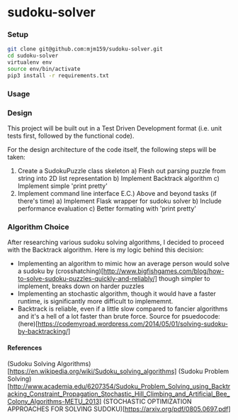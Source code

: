 # sudoku-solver

### Setup
```bash
git clone git@github.com:mjm159/sudoku-solver.git
cd sudoku-solver
virtualenv env
source env/bin/activate
pip3 install -r requirements.txt
```

### Usage

### Design
This project will be built out in a Test Driven Development format (i.e. unit tests first, followed by the functional code).  

For the design architecture of the code itself, the following steps will be taken:
1) Create a SudokuPuzzle class skeleton
  a) Flesh out parsing puzzle from string into 2D list representation
  b) Implement Backtrack algorithm
  c) Implement simple 'print pretty'
2) Implement command line interface
E.C.) Above and beyond tasks (if there's time)
  a) Implement Flask wrapper for sudoku solver
  b) Include performance evaluation
  c) Better formating with 'print pretty'

### Algorithm Choice
After researching various sudoku solving algorithms, I decided to proceed with the Backtrack algorithm. Here is my logic behind this decision:
- Implementing an algorithm to mimic how an average person would solve a sudoku by (crosshatching)[http://www.bigfishgames.com/blog/how-to-solve-sudoku-puzzles-quickly-and-reliably/] though simpler to implement, breaks down on harder puzzles
- Implementing an stochastic algorithm, though it would have a faster runtime, is significantly more difficult to implememnt.
- Backtrack is reliable, even if a little slow compared to fancier algorithms and it's a hell of a lot faster than brute force.
Source for psuedocode: (here)[https://codemyroad.wordpress.com/2014/05/01/solving-sudoku-by-backtracking/]
#### References
(Sudoku Solving Algorithms)[https://en.wikipedia.org/wiki/Sudoku_solving_algorithms]
(Sudoku Problem Solving)[http://www.academia.edu/6207354/Sudoku_Problem_Solving_using_Backtracking_Constraint_Propagation_Stochastic_Hill_Climbing_and_Artificial_Bee_Colony_Algorithms-METU_2013]
(STOCHASTIC OPTIMIZATION APPROACHES FOR SOLVING SUDOKU)[https://arxiv.org/pdf/0805.0697.pdf]
